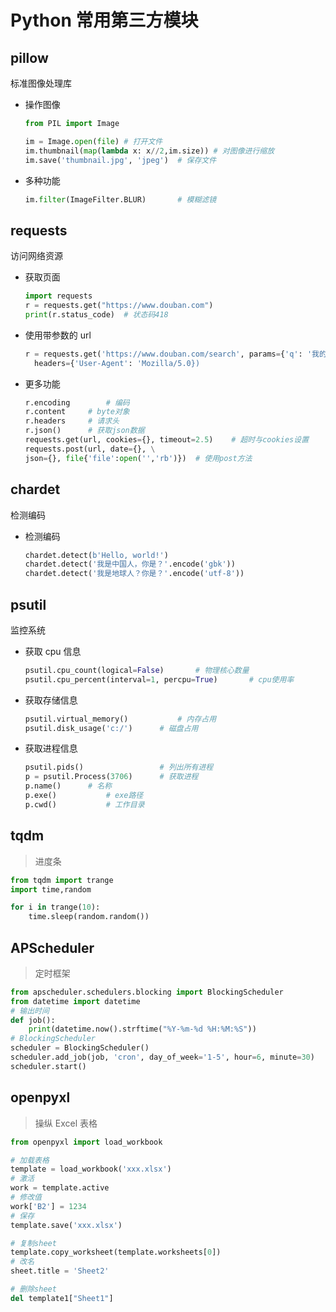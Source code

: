 <!--
title: 10-常用第三方模块
sort:
-->

# Python 常用第三方模块

## pillow

标准图像处理库

- 操作图像

  ```python
  from PIL import Image

  im = Image.open(file)	# 打开文件
  im.thumbnail(map(lambda x: x//2,im.size))	# 对图像进行缩放
  im.save('thumbnail.jpg', 'jpeg')	# 保存文件
  ```

- 多种功能

  ```python
  im.filter(ImageFilter.BLUR)		# 模糊滤镜
  ```

## requests

访问网络资源

- 获取页面

  ```python
  import requests
  r = requests.get("https://www.douban.com")
  print(r.status_code)	# 状态码418
  ```

- 使用带参数的 url

  ```python
  r = requests.get('https://www.douban.com/search', params={'q': '我的奋斗'},\
  	headers={'User-Agent': 'Mozilla/5.0})
  ```

- 更多功能

  ```python
  r.encoding		# 编码
  r.content		# byte对象
  r.headers		# 请求头
  r.json()		# 获取json数据
  requests.get(url, cookies={}, timeout=2.5)	# 超时与cookies设置
  requests.post(url, date={}, \
  json={}, file{'file':open('','rb')})	# 使用post方法
  ```

## chardet

检测编码

- 检测编码

  ```python
  chardet.detect(b'Hello, world!')
  chardet.detect('我是中国人，你是？'.encode('gbk'))
  chardet.detect('我是地球人？你是？'.encode('utf-8'))
  ```

## psutil

监控系统

- 获取 cpu 信息

  ```python
  psutil.cpu_count(logical=False)		# 物理核心数量
  psutil.cpu_percent(interval=1, percpu=True)		# cpu使用率
  ```

- 获取存储信息

  ```python
  psutil.virtual_memory()			# 内存占用
  psutil.disk_usage('c:/')		# 磁盘占用
  ```

- 获取进程信息

  ```python
  psutil.pids()					# 列出所有进程
  p = psutil.Process(3706)		# 获取进程
  p.name()		# 名称
  p.exe()			# exe路径
  p.cwd()			# 工作目录
  ```

## tqdm

> 进度条

```python
from tqdm import trange
import time,random

for i in trange(10):
    time.sleep(random.random())
```

## APScheduler

> 定时框架

```python
from apscheduler.schedulers.blocking import BlockingScheduler
from datetime import datetime
# 输出时间
def job():
    print(datetime.now().strftime("%Y-%m-%d %H:%M:%S"))
# BlockingScheduler
scheduler = BlockingScheduler()
scheduler.add_job(job, 'cron', day_of_week='1-5', hour=6, minute=30)
scheduler.start()
```

## openpyxl

> 操纵 Excel 表格

```python
from openpyxl import load_workbook

# 加载表格
template = load_workbook('xxx.xlsx')
# 激活
work = template.active
# 修改值
work['B2'] = 1234
# 保存
template.save('xxx.xlsx')

# 复制sheet
template.copy_worksheet(template.worksheets[0])
# 改名
sheet.title = 'Sheet2'

# 删除sheet
del template1["Sheet1"]
```
